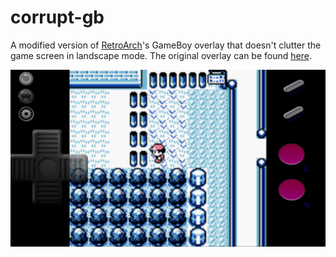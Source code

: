 # corrupt-gb
A modified version of [RetroArch](https://github.com/libretro/RetroArch)'s GameBoy overlay that doesn't clutter the game screen in landscape mode.
The original overlay can be found [here](https://github.com/libretro/common-overlays/tree/master/gamepads/gameboy).


![screenshot](https://raw.githubusercontent.com/corrupt/corrupt-gb/master/screenshot.png)
